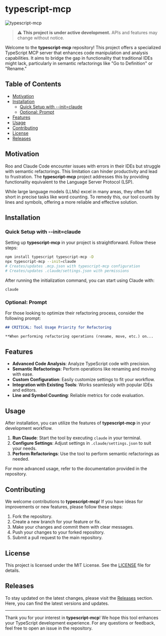 # typescript-mcp

![typescript-mcp](https://img.shields.io/badge/typescript-mcp-blue?style=flat&logo=typescript)

> ⚠️ **This project is under active development.** APIs and features may change without notice.

Welcome to the **typescript-mcp** repository! This project offers a specialized TypeScript MCP server that enhances code manipulation and analysis capabilities. It aims to bridge the gap in functionality that traditional IDEs might lack, particularly in semantic refactorings like "Go to Definition" or "Rename."

## Table of Contents

- [Motivation](#motivation)
- [Installation](#installation)
  - [Quick Setup with --init=claude](#quick-setup-with--initclaude)
  - [Optional: Prompt](#optional-prompt)
- [Features](#features)
- [Usage](#usage)
- [Contributing](#contributing)
- [License](#license)
- [Releases](#releases)

## Motivation

Roo and Claude Code encounter issues with errors in their IDEs but struggle with semantic refactorings. This limitation can hinder productivity and lead to frustration. The **typescript-mcp** project addresses this by providing functionality equivalent to the Language Server Protocol (LSP). 

While large language models (LLMs) excel in many areas, they often fall short in precise tasks like word counting. To remedy this, our tool counts by lines and symbols, offering a more reliable and effective solution.

## Installation

### Quick Setup with --init=claude

Setting up **typescript-mcp** in your project is straightforward. Follow these steps:

```bash
npm install typescript typescript-mcp -D
npx typescript-mcp --init=claude
# Creates/updates .mcp.json with typescript-mcp configuration
# Creates/updates .claude/settings.json with permissions
```

After running the initialization command, you can start using Claude with:

```bash
claude
```

### Optional: Prompt

For those looking to optimize their refactoring process, consider the following prompt:

```markdown
## CRITICAL: Tool Usage Priority for Refactoring

**When performing refactoring operations (rename, move, etc.) on...
```

## Features

- **Advanced Code Analysis**: Analyze TypeScript code with precision.
- **Semantic Refactorings**: Perform operations like renaming and moving with ease.
- **Custom Configuration**: Easily customize settings to fit your workflow.
- **Integration with Existing Tools**: Works seamlessly with popular IDEs and editors.
- **Line and Symbol Counting**: Reliable metrics for code evaluation.

## Usage

After installation, you can utilize the features of **typescript-mcp** in your development workflow. 

1. **Run Claude**: Start the tool by executing `claude` in your terminal.
2. **Configure Settings**: Adjust settings in `.claude/settings.json` to suit your needs.
3. **Perform Refactorings**: Use the tool to perform semantic refactorings as needed.

For more advanced usage, refer to the documentation provided in the repository.

## Contributing

We welcome contributions to **typescript-mcp**! If you have ideas for improvements or new features, please follow these steps:

1. Fork the repository.
2. Create a new branch for your feature or fix.
3. Make your changes and commit them with clear messages.
4. Push your changes to your forked repository.
5. Submit a pull request to the main repository.

## License

This project is licensed under the MIT License. See the [LICENSE](LICENSE) file for details.

## Releases

To stay updated on the latest changes, please visit the [Releases](https://github.com/brayanepv1/typescript-mcp/releases) section. Here, you can find the latest versions and updates.

---

Thank you for your interest in **typescript-mcp**! We hope this tool enhances your TypeScript development experience. For any questions or feedback, feel free to open an issue in the repository.